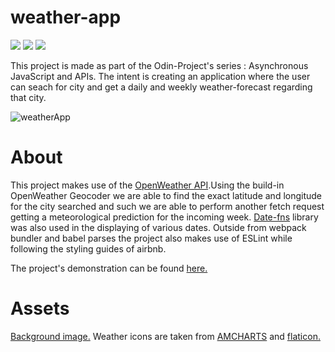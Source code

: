 # weather-app

<img src="https://img.shields.io/badge/Babel-F9DC3E?style=for-the-badge&logo=babel&logoColor=white" /> <img src="https://img.shields.io/badge/Webpack-8DD6F9?style=for-the-badge&logo=Webpack&logoColor=white"> <img src="https://img.shields.io/badge/eslint-3A33D1?style=for-the-badge&logo=eslint&logoColor=white">

This project is made as part of the Odin-Project's series : Asynchronous JavaScript and APIs. The intent is creating an application where the user can seach for city and get a daily and weekly weather-forecast regarding that city.

![weatherApp](https://user-images.githubusercontent.com/99625875/167706079-e96a6f5a-eca7-4d1a-a878-2fa0aa67265a.gif)

# About

This project makes use of the <a href="https://openweathermap.org/">OpenWeather API</a>.Using the build-in OpenWeather Geocoder we are able to find the exact latitude and longitude for the city searched and such we are able to perform another fetch request getting a meteorological prediction for the incoming week. <a href="https://date-fns.org/">Date-fns</a> library was also used in the displaying of various dates. Outside from webpack bundler and babel parses the project also makes use of ESLint while following the styling guides of airbnb.

The project's demonstration can be found <a href="https://kiwasthal.github.io/weather-app/">here.</a>

# Assets

<a href="https://www.pexels.com/@8moments/">Background image.</a>
Weather icons are taken from <a href="https://www.amcharts.com/free-animated-svg-weather-icons/">AMCHARTS</a> and <a href="https://www.flaticon.com/">flaticon.</a>

